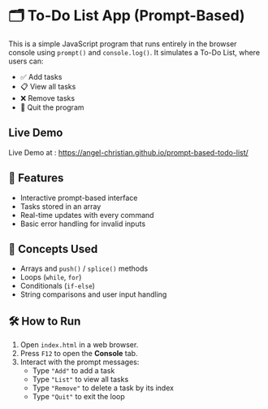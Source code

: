 # 🗂️ To-Do List App (Prompt-Based)

This is a simple JavaScript program that runs entirely in the browser console using `prompt()` and `console.log()`. It simulates a To-Do List, where users can:

- ✅ Add tasks  
- 📋 View all tasks  
- ❌ Remove tasks  
- 🚪 Quit the program

## Live Demo

Live Demo at : https://angel-christian.github.io/prompt-based-todo-list/

## 📌 Features

- Interactive prompt-based interface
- Tasks stored in an array
- Real-time updates with every command
- Basic error handling for invalid inputs

## 🧠 Concepts Used

- Arrays and `push()` / `splice()` methods
- Loops (`while`, `for`)
- Conditionals (`if-else`)
- String comparisons and user input handling

## 🛠️ How to Run

1. Open `index.html` in a web browser.
2. Press `F12` to open the **Console** tab.
3. Interact with the prompt messages:
   - Type `"Add"` to add a task
   - Type `"List"` to view all tasks
   - Type `"Remove"` to delete a task by its index
   - Type `"Quit"` to exit the loop
